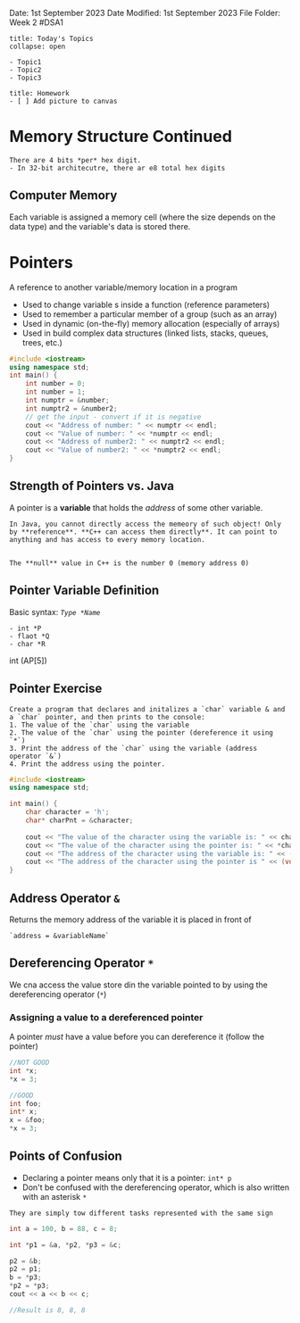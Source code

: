 Date: 1st September 2023
Date Modified: 1st September 2023
File Folder: Week 2
#DSA1

```ad-abstract
title: Today's Topics
collapse: open

- Topic1
- Topic2
- Topic3

```

```ad-note
title: Homework
- [ ] Add picture to canvas
```

# Memory Structure Continued

```ad-note
There are 4 bits *per* hex digit.
- In 32-bit architecutre, there ar e8 total hex digits
```

## Computer Memory

Each variable is assigned a memory cell (where the size depends on the data type) and the variable's data is stored there.

# Pointers

A reference to another variable/memory location in a program
- Used to change variable s inside a function (reference parameters)
- Used to remember a particular member of a group (such as an array)
- Used in dynamic (on-the-fly) memory allocation (especially of arrays)
- Used in build complex data structures (linked lists, stacks, queues, trees, etc.)

```c++
#include <iostream>
using namespace std;
int main() {
	int number = 0;
	int number = 1;
	int numptr = &number;
	int numptr2 = &number2;
	// get the input - convert if it is negative
	cout << "Address of number: " << numptr << endl;
	cout << "Value of number: " << *numptr << endl;
	cout << "Address of number2: " << numptr2 << endl;
	cout << "Value of number2: " << *numptr2 << endl;
}
```

## Strength of Pointers vs. Java

A pointer is a **variable** that holds the *address* of some other variable.

```ad-important
In Java, you cannot directly access the memeory of such object! Only by **reference**. **C++ can access them directly**. It can point to anything and has access to every memory location.
```

```ad-note

The **null** value in C++ is the number 0 (memory address 0)
```

## Pointer Variable Definition

Basic syntax: *`Type *Name`*

```ad-example
- int *P
- flaot *Q
- char *R
```

int (AP[5])

## Pointer Exercise

```ad-question
Create a program that declares and initalizes a `char` variable & and a `char` pointer, and then prints to the console:
1. The value of the `char` using the variable
2. The value of the `char` using the pointer (dereference it using `*`)
3. Print the address of the `char` using the variable (address operator `&`)
4. Print the address using the pointer.
```

```c++
#include <iostream>
using namespace std;

int main() {
	char character = 'h';
	char* charPnt = &character;
	
	cout << "The value of the character using the variable is: " << character << endl;
	cout << "The value of the character using the pointer is: " << *charPnt << endl;
	cout << "The address of the character using the variable is: " << (void*)&character << endl;
	cout << "The address of the character using the pointer is " << (void*)charPnt << endl;
}
```
 
## Address Operator `&`

Returns the memory address of the variable it is placed in front of

```ad-note
`address = &variableName`
```

## Dereferencing Operator `*`

We cna access the value store din the variable pointed to by using the dereferencing operator (`*`)

### Assigning a value to a dereferenced pointer

A pointer *must* have a value before you can dereference it (follow the pointer)

```c++
//NOT GOOD
int *x;
*x = 3;

//GOOD
int foo;
int* x;
x = &foo;
*x = 3;
```

## Points of Confusion

- Declaring a pointer means only that it is a pointer: `int* p`
- Don't be confused with the dereferencing operator, which is also written with an asterisk `*`

```ad-important
They are simply tow different tasks represented with the same sign
```

```c++
int a = 100, b = 88, c = 8;

int *p1 = &a, *p2, *p3 = &c;

p2 = &b;
p2 = p1;
b = *p3;
*p2 = *p3;
cout << a << b << c;

//Result is 8, 8, 8
```





